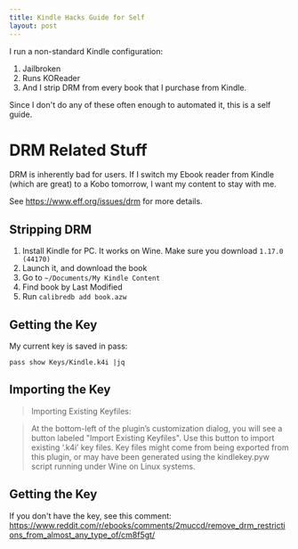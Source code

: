 ```yaml
---
title: Kindle Hacks Guide for Self
layout: post
---
```


I run a non-standard Kindle configuration:

1.  Jailbroken
2.  Runs KOReader
3.  And I strip DRM from every book that I purchase from Kindle.

Since I don't do any of these often enough to automated it, this is a self guide.

# DRM Related Stuff

DRM is inherently bad for users. If I switch my Ebook reader from Kindle (which are great) to
a Kobo tomorrow, I want my content to stay with me.

See https://www.eff.org/issues/drm for more details.

## Stripping DRM

1.  Install Kindle for PC. It works on Wine. Make sure you download `1.17.0 (44170)`
2.  Launch it, and download the book
3.  Go to `~/Documents/My Kindle Content`
4.  Find book by Last Modified
5.  Run `calibredb add book.azw`

## Getting the Key

My current key is saved in pass:

`pass show Keys/Kindle.k4i |jq`

## Importing the Key

> Importing Existing Keyfiles:

> At the bottom-left of the plugin’s customization dialog, you will see a button labeled "Import Existing Keyfiles". Use this button to import existing ‘.k4i’ key files. Key files might come from being exported from this plugin, or may have been generated using the kindlekey.pyw script running under Wine on Linux systems.

## Getting the Key

If you don't have the key, see this comment: https://www.reddit.com/r/ebooks/comments/2muccd/remove_drm_restrictions_from_almost_any_type_of/cm8f5gt/
